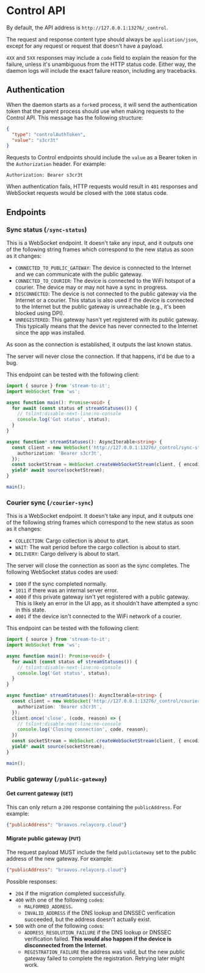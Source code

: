 # Control API

By default, the API address is `http://127.0.0.1:13276/_control`.

The request and response content type should always be `application/json`, except for any request or request that doesn't have a payload.

`4XX` and `5XX` responses may include a `code` field to explain the reason for the failure, unless it's unambiguous from the HTTP status code. Either way, the daemon logs will include the exact failure reason, including any tracebacks.

## Authentication

When the daemon starts as a `fork`ed process, it will send the authentication token that the parent process should use when making requests to the Control API. This message has the following structure:

```json
{
  "type": "controlAuthToken",
  "value": "s3cr3t"
}
```

Requests to Control endpoints should include the `value` as a Bearer token in the `Authorization` header. For example:

```
Authorization: Bearer s3cr3t
```

When authentication fails, HTTP requests would result in `401` responses and WebSocket requests would be closed with the `1008` status code.

## Endpoints

### Sync status (`/sync-status`)

This is a WebSocket endpoint. It doesn't take any input, and it outputs one of the following string frames which correspond to the new status as soon as it changes:

- `CONNECTED_TO_PUBLIC_GATEWAY`: The device is connected to the Internet and we can communicate with the public gateway.
- `CONNECTED_TO_COURIER`: The device is connected to the WiFi hotspot of a courier. The device may or may not have a sync in progress.
- `DISCONNECTED`: The device is not connected to the public gateway via the Internet or a courier. This status is also used if the device is connected to the Internet but the public gateway is unreachable (e.g., it's been blocked using DPI).
- `UNREGISTERED`: This gateway hasn't yet registered with its public gateway. This typically means that the device has never connected to the Internet since the app was installed.

As soon as the connection is established, it outputs the last known status.

The server will never close the connection. If that happens, it'd be due to a bug.

This endpoint can be tested with the following client:

```typescript
import { source } from 'stream-to-it';
import WebSocket from 'ws';

async function main(): Promise<void> {
  for await (const status of streamStatuses()) {
    // tslint:disable-next-line:no-console
    console.log('Got status', status);
  }
}

async function* streamStatuses(): AsyncIterable<string> {
  const client = new WebSocket('http://127.0.0.1:13276/_control/sync-status', {
    authorization: 'Bearer s3cr3t',
  });
  const socketStream = WebSocket.createWebSocketStream(client, { encoding: 'utf-8' });
  yield* await source(socketStream);
}

main();
```

### Courier sync (`/courier-sync`)

This is a WebSocket endpoint. It doesn't take any input, and it outputs one of the following string frames which correspond to the new status as soon as it changes:

- `COLLECTION`: Cargo collection is about to start.
- `WAIT`: The wait period before the cargo collection is about to start.
- `DELIVERY`: Cargo delivery is about to start.

The server will close the connection as soon as the sync completes. The following WebSocket status codes are used:

- `1000` if the sync completed normally.
- `1011` if there was an internal server error.
- `4000` if this private gateway isn't yet registered with a public gateway. This is likely an error in the UI app, as it shouldn't have attempted a sync in this state.
- `4001` if the device isn't connected to the WiFi network of a courier.

This endpoint can be tested with the following client:

```typescript
import { source } from 'stream-to-it';
import WebSocket from 'ws';

async function main(): Promise<void> {
  for await (const status of streamStatuses()) {
    // tslint:disable-next-line:no-console
    console.log('Got status', status);
  }
}

async function* streamStatuses(): AsyncIterable<string> {
  const client = new WebSocket('http://127.0.0.1:13276/_control/courier-sync', {
    authorization: 'Bearer s3cr3t',
  });
  client.once('close', (code, reason) => {
    // tslint:disable-next-line:no-console
    console.log('Closing connection', code, reason);
  })
  const socketStream = WebSocket.createWebSocketStream(client, { encoding: 'utf-8' });
  yield* await source(socketStream);
}

main();
```

### Public gateway (`/public-gateway`)

#### Get current gateway (`GET`)

This can only return a `200` response containing the `publicAddress`. For example:

```json
{"publicAddress": "braavos.relaycorp.cloud"}
```

#### Migrate public gateway (`PUT`)

The request payload MUST include the field `publicGateway` set to the public address of the new gateway. For example:

```json
{"publicAddress": "braavos.relaycorp.cloud"}
```

Possible responses:

- `204` if the migration completed successfully.
- `400` with one of the following `code`s:
  - `MALFORMED_ADDRESS`.
  - `INVALID_ADDRESS` if the DNS lookup and DNSSEC verification succeeded, but the address doesn't actually exist.
- `500` with one of the following `code`s:
  - `ADDRESS_RESOLUTION_FAILURE` if the DNS lookup or DNSSEC verification failed. **This would also happen if the device is disconnected from the Internet**.
  - `REGISTRATION_FAILURE` the address was valid, but the new public gateway failed to complete the registration. Retrying later might work.

